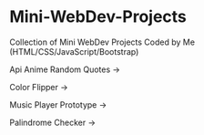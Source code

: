# Mini-WebDev-Projects
Collection of Mini WebDev Projects Coded by Me (HTML/CSS/JavaScript/Bootstrap)


Api Anime Random Quotes -> 

Color Flipper ->

Music Player Prototype ->

Palindrome Checker ->

